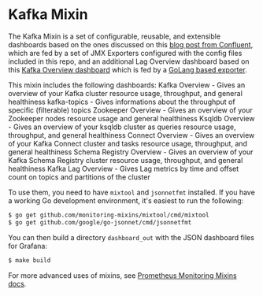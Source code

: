 # Kafka Mixin

The Kafka Mixin is a set of configurable, reusable, and extensible dashboards based on the ones discussed on this [blog post from Confluent](https://www.confluent.io/blog/monitor-kafka-clusters-with-prometheus-grafana-and-confluent/), which are fed by a set of JMX Exporters configured with the config files included in this repo, and an additional Lag Overview dashboard based on this [Kafka Overview dashboard](https://grafana.com/grafana/dashboards/7589) which is fed by a [GoLang based exporter](https://github.com/davidmparrott/kafka_exporter).

This mixin includes the following dashboards:
Kafka Overview - Gives an overview of your Kafka cluster resource usage, throughput, and general healthiness 
kafka-topics - Gives informations about the throughput of specific (filterable) topics
Zookeeper Overview - Gives an overview of your Zookeeper nodes resource usage and general healthiness 
Ksqldb Overview - Gives an overview of your ksqldb cluster as queries resource usage, throughput, and general healthiness 
Connect Overview - Gives an overview of your Kafka Connect cluster and tasks resource usage, throughput, and general healthiness
Schema Registry Overview - Gives an overview of your Kafka Schema Registry cluster resource usage, throughput, and general healthiness
Kafka Lag Overview - Gives Lag metrics by time and offset count on topics and partitions of the cluster

To use them, you need to have `mixtool` and `jsonnetfmt` installed. If you have a working Go development environment, it's easiest to run the following:

```bash
$ go get github.com/monitoring-mixins/mixtool/cmd/mixtool
$ go get github.com/google/go-jsonnet/cmd/jsonnetfmt
```

You can then build a directory `dashboard_out` with the JSON dashboard files for Grafana:

```bash
$ make build
```

For more advanced uses of mixins, see [Prometheus Monitoring Mixins docs](https://github.com/monitoring-mixins/docs).
